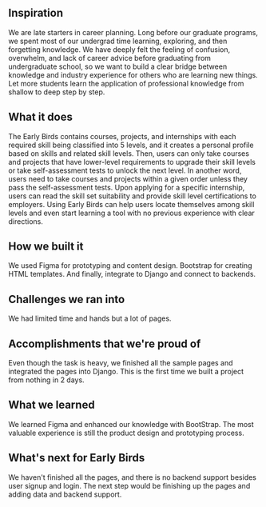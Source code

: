 ## Inspiration
We are late starters in career planning. Long before our graduate programs, we spent most of our undergrad time learning, exploring, and then forgetting knowledge. We have deeply felt the feeling of confusion, overwhelm, and lack of career advice before graduating from undergraduate school, so we want to build a clear bridge between knowledge and industry experience for others who are learning new things. Let more students learn the application of professional knowledge from shallow to deep step by step.

## What it does
The Early Birds contains courses, projects, and internships with each required skill being classified into 5 levels, and it creates a personal profile based on skills and related skill levels. Then, users can only take courses and projects that have lower-level requirements to upgrade their skill levels or take self-assessment tests to unlock the next level. In another word, users need to take courses and projects within a given order unless they pass the self-assessment tests. Upon applying for a specific internship, users can read the skill set suitability and provide skill level certifications to employers. Using Early Birds can help users locate themselves among skill levels and even start learning a tool with no previous experience with clear directions.

## How we built it
We used Figma for prototyping and content design. Bootstrap for creating HTML templates. And finally, integrate to Django and connect to backends.

## Challenges we ran into
We had limited time and hands but a lot of pages. 

## Accomplishments that we're proud of
Even though the task is heavy, we finished all the sample pages and integrated the pages into Django. This is the first time we built a project from nothing in 2 days.

## What we learned
We learned Figma and enhanced our knowledge with BootStrap. The most valuable experience is still the product design and prototyping process.

## What's next for Early Birds
We haven't finished all the pages, and there is no backend support besides user signup and login. The next step would be finishing up the pages and adding data and backend support.
